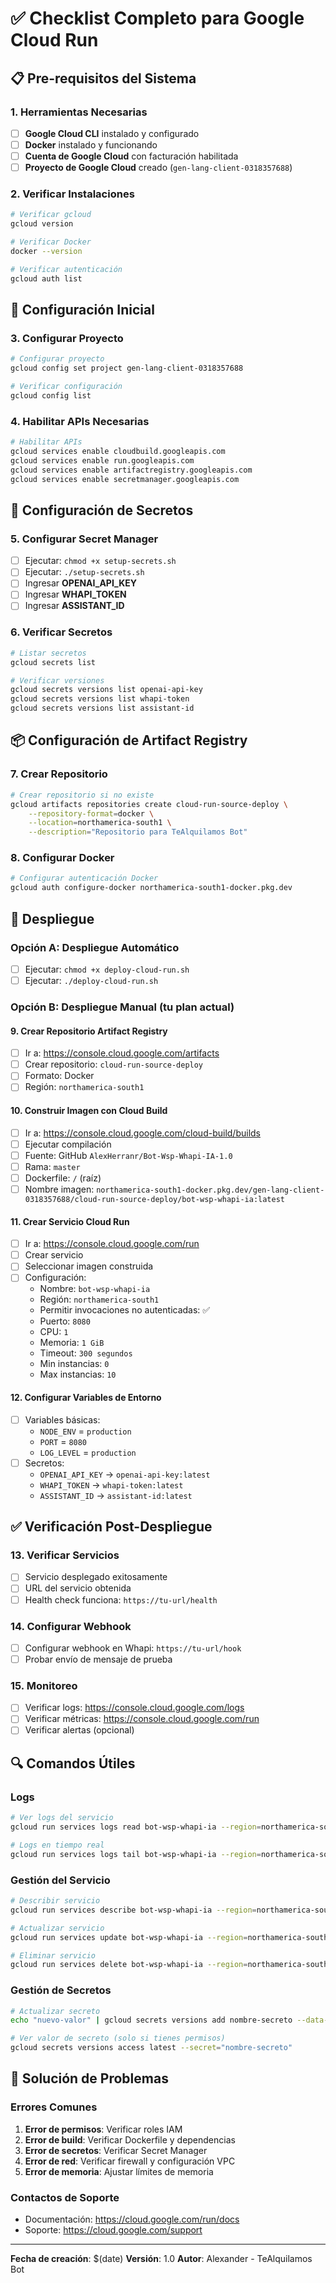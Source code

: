 # ✅ Checklist Completo para Google Cloud Run

## 📋 Pre-requisitos del Sistema

### 1. Herramientas Necesarias
- [ ] **Google Cloud CLI** instalado y configurado
- [ ] **Docker** instalado y funcionando
- [ ] **Cuenta de Google Cloud** con facturación habilitada
- [ ] **Proyecto de Google Cloud** creado (`gen-lang-client-0318357688`)

### 2. Verificar Instalaciones
```bash
# Verificar gcloud
gcloud version

# Verificar Docker
docker --version

# Verificar autenticación
gcloud auth list
```

## 🔧 Configuración Inicial

### 3. Configurar Proyecto
```bash
# Configurar proyecto
gcloud config set project gen-lang-client-0318357688

# Verificar configuración
gcloud config list
```

### 4. Habilitar APIs Necesarias
```bash
# Habilitar APIs
gcloud services enable cloudbuild.googleapis.com
gcloud services enable run.googleapis.com
gcloud services enable artifactregistry.googleapis.com
gcloud services enable secretmanager.googleapis.com
```

## 🔐 Configuración de Secretos

### 5. Configurar Secret Manager
- [ ] Ejecutar: `chmod +x setup-secrets.sh`
- [ ] Ejecutar: `./setup-secrets.sh`
- [ ] Ingresar **OPENAI_API_KEY**
- [ ] Ingresar **WHAPI_TOKEN**  
- [ ] Ingresar **ASSISTANT_ID**

### 6. Verificar Secretos
```bash
# Listar secretos
gcloud secrets list

# Verificar versiones
gcloud secrets versions list openai-api-key
gcloud secrets versions list whapi-token
gcloud secrets versions list assistant-id
```

## 📦 Configuración de Artifact Registry

### 7. Crear Repositorio
```bash
# Crear repositorio si no existe
gcloud artifacts repositories create cloud-run-source-deploy \
    --repository-format=docker \
    --location=northamerica-south1 \
    --description="Repositorio para TeAlquilamos Bot"
```

### 8. Configurar Docker
```bash
# Configurar autenticación Docker
gcloud auth configure-docker northamerica-south1-docker.pkg.dev
```

## 🚀 Despliegue

### Opción A: Despliegue Automático
- [ ] Ejecutar: `chmod +x deploy-cloud-run.sh`
- [ ] Ejecutar: `./deploy-cloud-run.sh`

### Opción B: Despliegue Manual (tu plan actual)

#### 9. Crear Repositorio Artifact Registry
- [ ] Ir a: https://console.cloud.google.com/artifacts
- [ ] Crear repositorio: `cloud-run-source-deploy`
- [ ] Formato: Docker
- [ ] Región: `northamerica-south1`

#### 10. Construir Imagen con Cloud Build
- [ ] Ir a: https://console.cloud.google.com/cloud-build/builds
- [ ] Ejecutar compilación
- [ ] Fuente: GitHub `AlexHerranr/Bot-Wsp-Whapi-IA-1.0`
- [ ] Rama: `master`
- [ ] Dockerfile: `/` (raíz)
- [ ] Nombre imagen: `northamerica-south1-docker.pkg.dev/gen-lang-client-0318357688/cloud-run-source-deploy/bot-wsp-whapi-ia:latest`

#### 11. Crear Servicio Cloud Run
- [ ] Ir a: https://console.cloud.google.com/run
- [ ] Crear servicio
- [ ] Seleccionar imagen construida
- [ ] Configuración:
  - Nombre: `bot-wsp-whapi-ia`
  - Región: `northamerica-south1`
  - Permitir invocaciones no autenticadas: ✅
  - Puerto: `8080`
  - CPU: `1`
  - Memoria: `1 GiB`
  - Timeout: `300 segundos`
  - Min instancias: `0`
  - Max instancias: `10`

#### 12. Configurar Variables de Entorno
- [ ] Variables básicas:
  - `NODE_ENV` = `production`
  - `PORT` = `8080`
  - `LOG_LEVEL` = `production`
- [ ] Secretos:
  - `OPENAI_API_KEY` → `openai-api-key:latest`
  - `WHAPI_TOKEN` → `whapi-token:latest`
  - `ASSISTANT_ID` → `assistant-id:latest`

## ✅ Verificación Post-Despliegue

### 13. Verificar Servicios
- [ ] Servicio desplegado exitosamente
- [ ] URL del servicio obtenida
- [ ] Health check funciona: `https://tu-url/health`

### 14. Configurar Webhook
- [ ] Configurar webhook en Whapi: `https://tu-url/hook`
- [ ] Probar envío de mensaje de prueba

### 15. Monitoreo
- [ ] Verificar logs: https://console.cloud.google.com/logs
- [ ] Verificar métricas: https://console.cloud.google.com/run
- [ ] Verificar alertas (opcional)

## 🔍 Comandos Útiles

### Logs
```bash
# Ver logs del servicio
gcloud run services logs read bot-wsp-whapi-ia --region=northamerica-south1

# Logs en tiempo real
gcloud run services logs tail bot-wsp-whapi-ia --region=northamerica-south1
```

### Gestión del Servicio
```bash
# Describir servicio
gcloud run services describe bot-wsp-whapi-ia --region=northamerica-south1

# Actualizar servicio
gcloud run services update bot-wsp-whapi-ia --region=northamerica-south1

# Eliminar servicio
gcloud run services delete bot-wsp-whapi-ia --region=northamerica-south1
```

### Gestión de Secretos
```bash
# Actualizar secreto
echo "nuevo-valor" | gcloud secrets versions add nombre-secreto --data-file=-

# Ver valor de secreto (solo si tienes permisos)
gcloud secrets versions access latest --secret="nombre-secreto"
```

## 🚨 Solución de Problemas

### Errores Comunes
1. **Error de permisos**: Verificar roles IAM
2. **Error de build**: Verificar Dockerfile y dependencias
3. **Error de secretos**: Verificar Secret Manager
4. **Error de red**: Verificar firewall y configuración VPC
5. **Error de memoria**: Ajustar límites de memoria

### Contactos de Soporte
- Documentación: https://cloud.google.com/run/docs
- Soporte: https://cloud.google.com/support

---

**Fecha de creación**: $(date)
**Versión**: 1.0
**Autor**: Alexander - TeAlquilamos Bot 